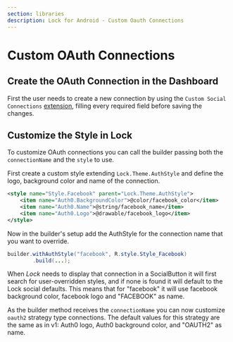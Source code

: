 ```yaml
---
section: libraries
description: Lock for Android - Custom Oauth Connections
---
```


# Custom OAuth Connections

## Create the OAuth Connection in the Dashboard

First the user needs to create a new connection by using the `Custom Social Connections` [extension](https://manage.auth0.com/#/extensions), filling every required field before saving the changes.

## Customize the Style in Lock

To customize OAuth connections you can call the builder passing both the `connectionName` and the `style` to use.

First create a custom style extending `Lock.Theme.AuthStyle` and define the logo, background color and name of the connection.

```xml
<style name="Style.Facebook" parent="Lock.Theme.AuthStyle">
    <item name="Auth0.BackgroundColor">@color/facebook_color</item>
    <item name="Auth0.Name">@string/facebook_name</item>
    <item name="Auth0.Logo">@drawable/facebook_logo</item>
</style>
```

Now in the builder's setup add the AuthStyle for the connection name that you want to override.

```java
builder.withAuthStyle("facebook", R.style.Style_Facebook)
        .build(...);
```

When *Lock* needs to display that connection in a SocialButton it will first search for user-overridden styles, and if none is found it will default to the Lock social defaults. This means that for "facebook" it will use facebook background color, facebook logo and "FACEBOOK" as name. 

As the builder method receives the `connectionName` you can now customize `oauth2` strategy type connections. The default values for this strategy are the same as in v1: Auth0 logo, Auth0 background color, and "OAUTH2" as name.
